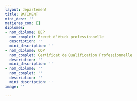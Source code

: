 ```yaml
---
layout: departement
title: BATIMENT
mini_desc: ''
matieres_com: []
diplomes:
- nom_diplome: BEP
  nom_complet: Brevet d'étude professionnelle
  description: ''
  mini_description: ''
- nom_diplome: CQP
  nom_complet: Certificat de Qualification Professionnelle
  description: ''
  mini_description: ''
- nom_diplome: ''
  nom_complet: ''
  description: ''
  mini_description: ''
image: ''

---
```

